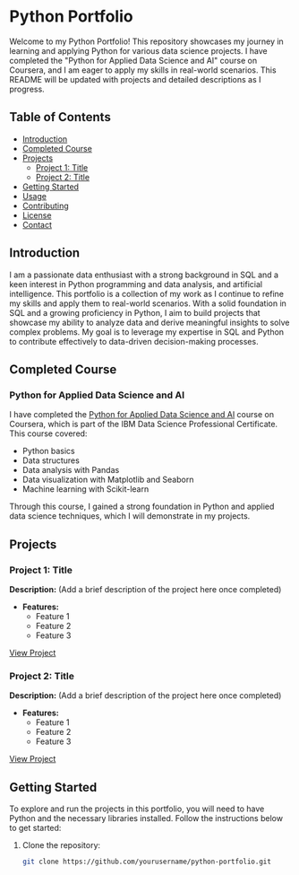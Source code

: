 # Python Portfolio

Welcome to my Python Portfolio! This repository showcases my journey in learning and applying Python for various data science projects. I have completed the "Python for Applied Data Science and AI" course on Coursera, and I am eager to apply my skills in real-world scenarios. This README will be updated with projects and detailed descriptions as I progress.

## Table of Contents

- [Introduction](#introduction)
- [Completed Course](#completed-course)
- [Projects](#projects)
  - [Project 1: Title](#project-1-title)
  - [Project 2: Title](#project-2-title)
- [Getting Started](#getting-started)
- [Usage](#usage)
- [Contributing](#contributing)
- [License](#license)
- [Contact](#contact)

## Introduction

I am a passionate data enthusiast with a strong background in SQL and a keen interest in Python programming and data analysis, and artificial intelligence. This portfolio is a collection of my work as I continue to refine my skills and apply them to real-world scenarios. With a solid foundation in SQL and a growing proficiency in Python, I aim to build projects that showcase my ability to analyze data and derive meaningful insights to solve complex problems. My goal is to leverage my expertise in SQL and Python to contribute effectively to data-driven decision-making processes.

## Completed Course

### Python for Applied Data Science and AI

I have completed the [Python for Applied Data Science and AI](https://www.coursera.org/learn/python-for-applied-data-science-ai/home/week/1) course on Coursera, which is part of the IBM Data Science Professional Certificate. This course covered:

- Python basics
- Data structures
- Data analysis with Pandas
- Data visualization with Matplotlib and Seaborn
- Machine learning with Scikit-learn

Through this course, I gained a strong foundation in Python and applied data science techniques, which I will demonstrate in my projects.

## Projects

### Project 1: Title

**Description:** (Add a brief description of the project here once completed)

- **Features:**
  - Feature 1
  - Feature 2
  - Feature 3

[View Project](link-to-project-1)

### Project 2: Title

**Description:** (Add a brief description of the project here once completed)

- **Features:**
  - Feature 1
  - Feature 2
  - Feature 3

[View Project](link-to-project-2)

## Getting Started

To explore and run the projects in this portfolio, you will need to have Python and the necessary libraries installed. Follow the instructions below to get started:

1. Clone the repository:
   ```bash
   git clone https://github.com/yourusername/python-portfolio.git
